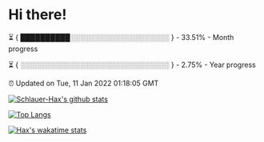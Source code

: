 # Hi there!

⏳ { ██████████░░░░░░░░░░░░░░░░░░░░ } - 33.51% - Month progress

⏳ { ░░░░░░░░░░░░░░░░░░░░░░░░░░░░░░ } - 2.75% - Year progress

⏰ Updated on Tue, 11 Jan 2022 01:18:05 GMT


[![Schlauer-Hax's github stats](https://github-readme-stats.vercel.app/api?username=Schlauer-Hax&show_icons=true&theme=dark&count_private=true)](https://github.com/Schlauer-Hax)


[![Top Langs](https://github-readme-stats.vercel.app/api/top-langs/?username=Schlauer-Hax&layout=compact&theme=dark)](https://github.com/Schlauer-Hax?tab=repositories)


[![Hax's wakatime stats](https://github-readme-stats.vercel.app/api/wakatime?username=Hax&theme=dark)](https://wakatime.com/@Hax)

